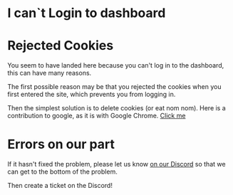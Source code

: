 # I can`t Login to dashboard


<h1>Rejected Cookies</h1>
<p>You seem to have landed here because you can't log in to the dashboard, this can have many reasons.</p>
<p>The first possible reason may be that you rejected the cookies when you first entered the site, which prevents you from logging in.</p>
<p>Then the simplest solution is to delete cookies (or eat nom nom). Here is a contribution to google, as it is with Google Chrome. <a href="https://support.google.com/accounts/answer/32050?hl=en">Click me</a></p>

<h1>Errors on our part</h1>

<p>If it hasn't fixed the problem, please let us know <a href="https://discord.bradycat.de">on our Discord</a> so that we can get to the bottom of the problem.</p>
<tip>Then create a ticket on the Discord!</tip>